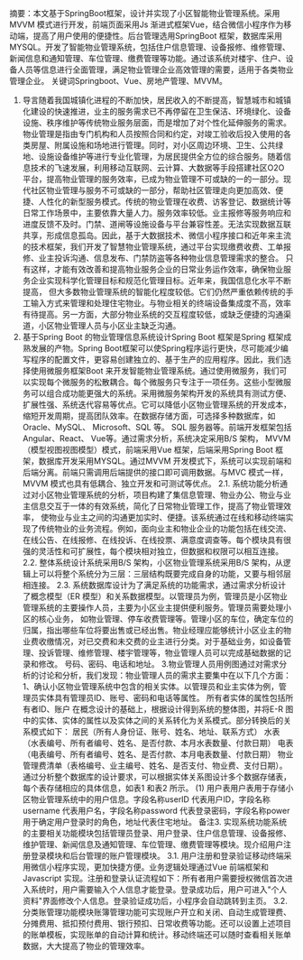 摘要：本文基于SpringBoot框架，设计并实现了小区智能物业管理系统。采用MVVM 模式进行开发，前端页面采用Js 渐进式框架Vue，结合微信小程序作为移动端，提高了用户使用的便捷性。后台管理选用SpringBoot 框架，数据库采用MYSQL。开发了智能物业管理系统，包括住户信息管理、设备报修、维修管理、新闻信息和通知管理、车位管理、缴费管理等功能。通过该系统对楼宇、住户、设备人员等信息进行全面管理，满足物业管理企业高效管理的需要，适用于各类物业管理企业。
关键词Springboot、Vue、房地产管理、MVVM。
1. 导言随着我国城镇化进程的不断加快，居民收入的不断提高，智慧城市和城镇化建设的快速推进，业主的服务需求已不再停留在卫生保洁、环境绿化、设备设施、秩序维护等传统物业服务层面，而是增加了对个性化延伸服务的需求。物业管理是指由专门机构和人员按照合同和约定，对竣工验收后投入使用的各类房屋、附属设施和场地进行管理。同时，对小区周边环境、卫生、公共绿地、设施设备维护等进行专业化管理，为居民提供全方位的综合服务。随着信息技术的飞速发展，利用移动互联网、云计算、大数据等手段搭建社区O2O 平台，提高物业管理的服务效率，已成为物业管理不可或缺的一的一部分。现代社区物业管理与服务不可或缺的一部分，帮助社区管理走向更加高效、便捷、人性化的新型服务模式。传统的物业管理在收费、访客登记、数据统计等日常工作场景中，主要依靠大量人力。服务效率较低。业主报修等服务响应和进度反馈不及时。门禁、道闸等设施设备与平台兼容性差。无法实现数据互联共享，形成信息孤岛。因此，基于大数据技术、微信小程序接口和近年来主流的技术框架，我们开发了智慧物业管理系统，通过平台实现缴费收费、工单报修、业主投诉沟通、信息发布、门禁防盗等各种物业信息管理需求的整合。
只有这样，才能有效改善和提高物业服务企业的日常业务运作效率，确保物业服务企业实现科学化管理目标和规范化管理目标。近年来，我国信息化水平不断提高， 但大多数物业管理系统的智能化程度较低。它们仍然严重依赖传统的手工输入方式来管理和处理住宅物业。与物业相关的终端设备集成度不高，效率有待提高。另一方面，大部分物业系统的交互程度较低，或缺乏便捷的沟通渠道，小区物业管理人员与小区业主缺乏沟通。
2. 基于Spring Boot 的物业管理信息系统设计Spring Boot 框架是Spring 框架成熟发展的产物。Spring Boot框架可以使Spring程序运行更快，尽可能减少编写程序的配置文件，更容易创建独立的、基于生产的应用程序。因此，我们选择使用微服务框架Boot 来开发智能物业管理系统。通过使用微服务，我们可以实现每个微服务的松散耦合。每个微服务只专注于一项任务。这些小型微服务可以组合成功能更强大的系统。采用微服务架构开发的系统具有测试方便、扩展性强、系统迭代容易等优点。它可以降低小区物业管理系统的开发成本，缩短开发周期，提高团队效率。在数据存储方面，可选择多种数据库，如Oracle、MySQL、 Microsoft、SQL 等。
SQL 服务器等。前端开发框架包括Angular、React、
Vue等。通过需求分析，系统决定采用B/S 架构，
MVVM（模型视图视图模型）模式，前端采用Vue
框架，后端采用Spring Boot 框架，数据库开发采用MYSQL。通过MVVM 开发模式下，系统可以实现前端和后端分离。前端只需调用后端提供的接口即可调用数据。与MVC 模式一样，
MVVM 模式也具有低耦合、独立开发和可测试等优点。
2.1. 系统功能分析通过对小区物业管理系统的分析，项目构建了集信息管理、物业办公、物业与业主信息交互于一体的有效系统，简化了日常物业管理工作，提高了物业管理效率，
使物业与业主之间的沟通更加实时、便捷。该系统通过在线和移动终端实现了传统物业的业务流程。例如，面向业主和物业企业的功能包括在线交流、在线公告、在线报修、在线投诉、在线投票、满意度调查等。每个模块具有很强的灵活性和可扩展性，每个模块相对独立，但数据和权限可以相互连接。
2.2. 整体系统设计系统采用B/S 架构，小区物业管理系统采用B/S 架构，从逻辑上可以将整个系统分为三层：三层结构既要完成自身的功能，又要与相邻层相连接。
2.3. 系统数据库设计为了满足系统的功能需求，通过需求分析设计了概念模型（ER 模型）和关系数据模型。以管理员为例，管理员是小区物业管理系统的主要操作人员，主要为小区业主提供便利服务。管理员需要处理小区的核心业务，
如物业管理、停车收费管理等。管理小区的车位，确定车位的归属，指出哪些车位将要出售或已经出售。物业经理应能够统计小区业主的物业费收缴情况，对已交费和未交费的业主进行分类。对于基础业务，如设备管理、投诉管理、维修管理、楼宇管理等，物业管理人员可以完成基础数据的记录和修改。
号码、密码、电话和地址。
3.物业管理人员用例图通过对需求分析的讨论和分析，我们发现：物业管理人员的需求主要集中在以下几个方面： 1、确认小区物业管理系统中包含的相关实体。以管理员和业主实体为例，管理员实体具有管理员ID、账号、密码和电话等属性。
所有者实体的属性包括所有者ID、账户 在概念设计的基础上，根据设计得到系统的整体图，并将E-R 图中的实体、实体的属性以及实体之间的关系转化为关系模式。部分转换后的关系模式如下：
居民（所有人身份证、账号、姓名、地址、联系方式）
水表（水表编号、所有者编号、姓名、是否付款、本月水表数量、付款日期）
电表（电表编号、所有者编号、姓名、是否付款、本月电表数量、付款日期）
物业管理费清单（表格编号、业主编号、姓名、是否支付、物业费、支付日期）。
通过分析整个数据库的设计要求，可以根据实体关系图设计多个数据存储表，每个表存储相应的具体信息，如表1 和表2 所示。
(1) 用户表用户表用于存储小区物业管理系统中的用户信息。字段名称userID 代表用户ID，字段名称username 代表用户名，字段名称password 代表登录密码，字段名称power 用于确定用户登录时的角色，地址代表住宅地址。
备注3. 实现系统功能系统的主要相关功能模块包括管理员登录、用户登录、住户信息管理、设备报修、维护管理、新闻信息及通知管理、车位管理、缴费管理等模块。现介绍用户注册登录模块和后台管理的账户管理模块。
3.1. 用户注册和登录验证移动终端采用微信小程序实现，更加快捷方便。业务逻辑处理通过Vue 前端框架和Javascript 实现。注册和登录认证流程如下：所有者用户需要授权微信首次进入系统时，用户需要输入个人信息才能登录。登录成功后，用户可进入"个人资料"界面修改个人信息。登录验证成功后，小程序会自动跳转到主页。
3.2. 分类账管理功能模块账簿管理功能可实现账户开立和关闭、自动生成管理费、分摊费用、抵扣预付费用、银行预扣、日常收费等功能。还可以设置上述项目的账单模板，实现账单的自动计算和统计。移动终端还可以随时查看相关账单数据，大大提高了物业的管理效率。
